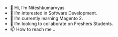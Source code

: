 - 👋 Hi, I’m Niteshkumarvyas
- 👀 I’m interested in Software Development.
- 🌱 I’m currently learning Magento 2.
- 💞️ I’m looking to collaborate on Freshers Students.
- 📫 How to reach me ..

<!---
Niteshkumarvyas/Niteshkumarvyas is a ✨ special ✨ repository because its `README.md` (this file) appears on your GitHub profile.
You can click the Preview link to take a look at your changes.
--->
